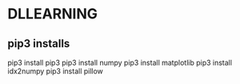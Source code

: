 # DLLEARNING

## pip3 installs

pip3 install pip3
pip3 install numpy
pip3 install matplotlib
pip3 install idx2numpy
pip3 install pillow
